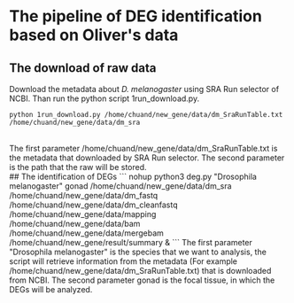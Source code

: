 # The pipeline of DEG identification based on Oliver's data
## The download of raw data
Download the metadata about _D. melanogaster_ using SRA Run selector of NCBI. Than run the python script 1run_download.py. <br />
```
python 1run_download.py /home/chuand/new_gene/data/dm_SraRunTable.txt /home/chuand/new_gene/data/dm_sra
``` 
<br />
The first parameter /home/chuand/new_gene/data/dm_SraRunTable.txt is the metadata that downloaded by SRA Run selector. The second parameter is the path that the raw will be stored. <br />
## The identification of DEGs
```
nohup python3 deg.py "Drosophila melanogaster" gonad /home/chuand/new_gene/data/dm_sra /home/chuand/new_gene/data/dm_fastq /home/chuand/new_gene/data/dm_cleanfastq /home/chuand/new_gene/data/mapping /home/chuand/new_gene/data/bam /home/chuand/new_gene/data/mergebam  /home/chuand/new_gene/result/summary &
```
The first parameter "Drosophila melanogaster" is the species that we want to analysis, the script will retrieve information from the metadata (For example /home/chuand/new_gene/data/dm_SraRunTable.txt) that is downloaded from NCBI.
The second parameter gonad is the focal tissue, in which the DEGs will be analyzed.
